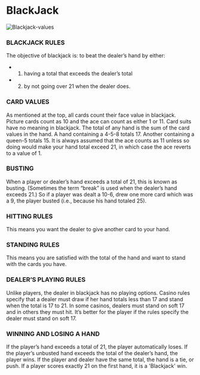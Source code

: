 # BlackJack

![Blackjack-values](Blackjack-values.png) 

### BLACKJACK RULES
The objective of blackjack is: to beat the dealer’s hand by either:
* 1) having a total that exceeds the dealer’s total
* 2) by not going over 21 when the dealer does.

### CARD VALUES
As mentioned at the top, all cards count their face value in blackjack. Picture cards count as 10 and the ace can count as either 1 or 11. Card suits have no meaning in blackjack. The total of any hand is the sum of the card values in the hand. A hand containing a 4-5-8 totals 17. Another containing a queen-5 totals 15. It is always assumed that the ace counts as 11 unless so doing would make your hand total exceed 21, in which case the ace reverts to a value of 1.

### BUSTING
When a player or dealer’s hand exceeds a total of 21, this is known as busting. (Sometimes the term “break” is used when the dealer’s hand exceeds 21.) So if a player was dealt a 10-6, drew one more card which was a 9, the player busted (i.e., because his hand totaled 25).

### HITTING RULES
This means you want the dealer to give another card to your hand. 

### STANDING RULES
This means you are satisfied with the total of the hand and want to stand with the cards you have.

### DEALER’S PLAYING RULES
Unlike players, the dealer in blackjack has no playing options. Casino rules specify that a dealer must draw if her hand totals less than 17 and stand when the total is 17 to 21. In some casinos, dealers must stand on soft 17 and in others they must hit. It’s better for the player if the rules specify the dealer must stand on soft 17.

### WINNING AND LOSING A HAND
If the player’s hand exceeds a total of 21, the player automatically loses. If the player’s unbusted hand exceeds the total of the dealer’s hand, the player wins. If the player and dealer have the same total, the hand is a tie, or push. If a player scores exactly 21 on the first hand, it is a 'Blackjack' win. 
